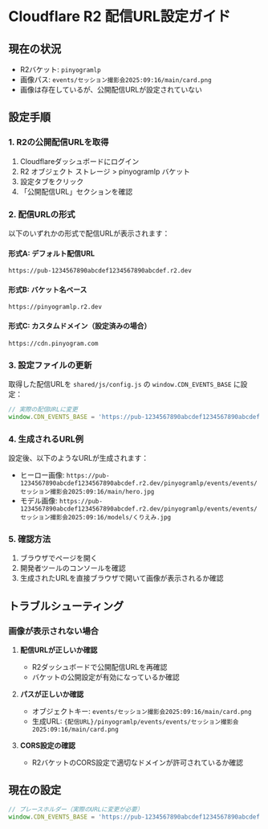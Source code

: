 # Cloudflare R2 配信URL設定ガイド

## 現在の状況
- R2バケット: `pinyogramlp`
- 画像パス: `events/セッション撮影会2025:09:16/main/card.png`
- 画像は存在しているが、公開配信URLが設定されていない

## 設定手順

### 1. R2の公開配信URLを取得

1. Cloudflareダッシュボードにログイン
2. R2 オブジェクト ストレージ > pinyogramlp バケット
3. 設定タブをクリック
4. 「公開配信URL」セクションを確認

### 2. 配信URLの形式

以下のいずれかの形式で配信URLが表示されます：

#### 形式A: デフォルト配信URL
```
https://pub-1234567890abcdef1234567890abcdef.r2.dev
```

#### 形式B: バケット名ベース
```
https://pinyogramlp.r2.dev
```

#### 形式C: カスタムドメイン（設定済みの場合）
```
https://cdn.pinyogram.com
```

### 3. 設定ファイルの更新

取得した配信URLを `shared/js/config.js` の `window.CDN_EVENTS_BASE` に設定：

```javascript
// 実際の配信URLに変更
window.CDN_EVENTS_BASE = 'https://pub-1234567890abcdef1234567890abcdef.r2.dev/pinyogramlp/events';
```

### 4. 生成されるURL例

設定後、以下のようなURLが生成されます：

- ヒーロー画像: `https://pub-1234567890abcdef1234567890abcdef.r2.dev/pinyogramlp/events/events/セッション撮影会2025:09:16/main/hero.jpg`
- モデル画像: `https://pub-1234567890abcdef1234567890abcdef.r2.dev/pinyogramlp/events/events/セッション撮影会2025:09:16/models/くりえみ.jpg`

### 5. 確認方法

1. ブラウザでページを開く
2. 開発者ツールのコンソールを確認
3. 生成されたURLを直接ブラウザで開いて画像が表示されるか確認

## トラブルシューティング

### 画像が表示されない場合

1. **配信URLが正しいか確認**
   - R2ダッシュボードで公開配信URLを再確認
   - バケットの公開設定が有効になっているか確認

2. **パスが正しいか確認**
   - オブジェクトキー: `events/セッション撮影会2025:09:16/main/card.png`
   - 生成URL: `{配信URL}/pinyogramlp/events/events/セッション撮影会2025:09:16/main/card.png`

3. **CORS設定の確認**
   - R2バケットのCORS設定で適切なドメインが許可されているか確認

## 現在の設定

```javascript
// プレースホルダー（実際のURLに変更が必要）
window.CDN_EVENTS_BASE = 'https://pub-1234567890abcdef1234567890abcdef.r2.dev/pinyogramlp/events';
```
